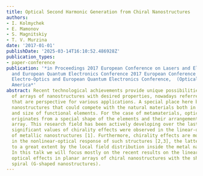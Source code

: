 ```yaml
---
title: Optical Second Harmonic Generation from Chiral Nanostructures
authors:
- I. Kolmychek
- E. Mamonov
- S. Magnitskiy
- T. V. Murzina
date: '2017-01-01'
publishDate: '2025-03-14T16:10:52.486928Z'
publication_types:
- paper-conference
publication: '*in Proceedings 2017 European Conference on Lasers and Electro-Optics
  and European Quantum Electronics Conference 2017 European Conference on Lasers and
  Electro-Optics and European Quantum Electronics Conference,  (Optical Society of
  America*'
abstract: Recent technological achievements provide unique possibilities for the composition
  of arrays of nanostructures with desired properties, nowadays referred to as metamaterials,
  that are perspective for various applications. A special place here belongs to chiral
  nanostructures that could compete with the natural materials both in efficiency
  and size of functional elements. For the case of metamaterials, optical activity
  originates from a special shape of the elements and their arrangement within an
  array. This research field has been actively developing over the last years and
  significant values of chirality effects were observed in the linear-optical response
  of metallic nanostructures [1]. Furthermore, chirality effects are more pronounced
  in the nonlinear-optical response of such structures [2,3], the latter being governed
  to a great extent by the local field distribution inside the metal nanostructures.
  In this talk we will focus mostly on the recent results on the linear and nonlinear
  optical effects in planar arrays of chiral nanostructures with the shape of a flat
  spiral (G-shaped nanostructures).
---
```

